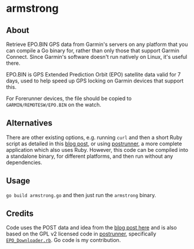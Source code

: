 # armstrong

## About

Retrieve EPO.BIN GPS data from Garmin's servers on any platform that you
can compile a Go binary for, rather than only those that support Garmin
Connect. Since Garmin's software doesn't run natively on Linux, it's
useful there.

EPO.BIN is GPS Extended Prediction Orbit (EPO) satellite data valid for
7 days, used to help speed up GPS locking on Garmin devices that support
this.

For Forerunner devices, the file should be copied to
`GARMIN/REMOTESW/EPO.BIN` on the watch. 

## Alternatives

There are other existing options, e.g. running `curl` and then a short
Ruby script as detailed in this [blog
post](https://www.kluenter.de/garmin-ephemeris-files-and-linux/), or
using [postrunner](https://github.com/scrapper/postrunner), a more
complete application which also uses Ruby. However, this code can be
compiled into a standalone binary, for different platforms, and then run
without any dependencies.

## Usage

`go build armstrong.go` and then just run the `armstrong` binary.

## Credits

Code uses the POST data and idea from the [blog post
here](https://www.kluenter.de/garmin-ephemeris-files-and-linux/) and
is also based on the GPL v2 licensed code in
[postrunner](https://github.com/scrapper/postrunner), specifically
[`EPO_Downloader.rb`](https://github.com/scrapper/postrunner/blob/93b5fc82a4d8ef9c6587abdd43b2e91ea829cfda/lib/postrunner/EPO_Downloader.rb). Go code is my contribution.

